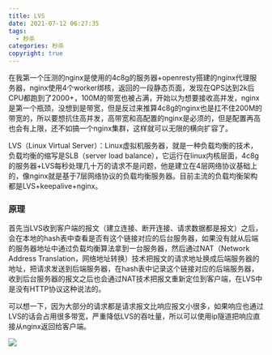 ```yaml
---
title: LVS
date: 2021-07-12 06:27:35
tags:
  - 秒杀
categories: 秒杀
copyright: true
---
```


在我第一个压测的nginx是使用的4c8g的服务器+openresty搭建的nginx代理服务器，nginx使用4个worker绑核，返回的一段静态页面，发现在QPS达到2k后CPU都跑到了2000+，100M的带宽也被占满，开始以为想要接收高并发，nginx是第一个瓶颈，没想到是带宽，但是反过来推算4c8g的nginx也是扛不住200M的带宽的，所以要想抗住高并发，高带宽和高配置的nginx是必须的，但是配置再高也会有上限，还不如搞一个nginx集群，这样就可以无限的横向扩容了。

LVS（Linux Virtual Server）：Linux虚拟机服务器，就是一种负载均衡的技术，负载均衡的缩写是SLB（server load balance），它运行在linux内核层面，4c8g的服务器+LVS每秒处理几十万的请求不是问题，他是建立在4层网络协议基础上的，像nginx就是基于7层网络协议的负载均衡服务器。目前主流的负载均衡架构都是LVS+keepalive+nginx。

### 原理

首先当LVS收到客户端的报文（建立连接、断开连接、请求数据都是报文）之后，会在本地的hash表中查看是否有这个链接对应的后台服务器，如果没有就从后端的服务器地址中通过负载均衡算法拿到一台服务器，然后通过NAT（Network Address Translation，网络地址转换）技术把报文的请求地址换成后端服务器的地址，把请求发送到后端服务器，在hash表中记录这个链接对应的后端服务器，收到后台服务器的报文之后也会通过NAT技术把报文重新定位到客户端，在LVS中是没有HTTP协议这种说法的。

可以想一下，因为大部分的请求都是请求报文比响应报文小很多，如果响应也通过LVS的话会占用很多带宽，严重降低LVS的吞吐量，所以可以使用ip隧道把响应直接从nginx返回给客户端。

![](https://tva1.sinaimg.cn/large/008i3skNly1gskwsola92j31lz0u041p.jpg)